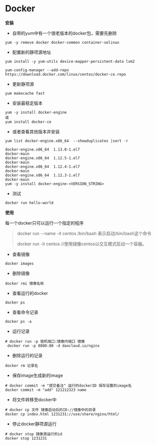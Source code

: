 # Docker

__安装__

* 自带的yum中有一个很老版本的docker包，需要先删除

````
yum -y remove docker docker-common container-selinux
````

* 配置新的静项源地址

````
yum install -y yum-utils device-mapper-persistent-data lvm2

yum-config-manager --add-repo https://download.docker.com/linux/centos/docker-ce.repo
````

* 更新静项源

````
yum makecache fast
````

* 安装最稳定版本

````
yum -y install docker-engine
或
yum install docker-ce
````

* 或者查看其他版本并安装

````
yum list docker-engine.x86_64  --showduplicates |sort -r

docker-engine.x86_64  1.13.0-1.el7                               docker-main
docker-engine.x86_64  1.12.5-1.el7                               docker-main   
docker-engine.x86_64  1.12.4-1.el7                               docker-main   
docker-engine.x86_64  1.12.3-1.el7                               docker-main  
yum -y install docker-engine-<VERSION_STRING> 
````

* 测试

````
docker run hello-world
````

__使用__

每一个docker只可以运行一个指定的程序

> docker run --name -it centos /bin/bash 表示启动/bin/bash这个命令
>
> docker run -it centos //使用镜像centos以交互模式启动一个容器。

* 查看镜像

````
docker images
````

* 删除镜像

````
docker rmi 镜像名称
````

* 查看运行的docker

````
docker ps
````

* 查看命令记录

````
docker ps -a
````

* 运行记录

````
# docker run -p 宿机端口:镜像内端口 镜像
 docker run -p 8080:80 -d daocloud.io/nginx
````

* 删除运行的记录

````
docker rm 记录名
````

* 保存image生成新的image

````
# docker commit -m "提交备注" 运行的dockerID 保存设置的image名
docker commit -m "add" 121212323 name
````

* 将文件转移至docker中

````
# docker cp 文件 镜像启动后的ID://镜像中的目录
docker cp index.html 1231231://use/share/nginx/html/
````

* 停止docker静项源运行

````
# docker stop 镜像源运行的id
docker stop 1231231
````